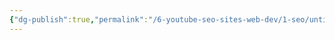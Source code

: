 ```yaml
---
{"dg-publish":true,"permalink":"/6-youtube-seo-sites-web-dev/1-seo/untitled/","noteIcon":"2"}
---
```


